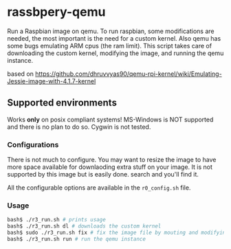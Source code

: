# rassbpery-qemu

Run a Raspbian image on qemu. To run raspbian, some modifications are needed, the most important is the need for a custom kernel. Also qemu has some bugs emulating ARM cpus (the ram limit). This script takes care of downloading the custom kernel, modifying the image, and running the qemu instance.

based on https://github.com/dhruvvyas90/qemu-rpi-kernel/wiki/Emulating-Jessie-image-with-4.1.7-kernel

## Supported environments

Works **only** on posix compliant systems! 
MS-Windows is NOT supported and there is no plan to do so. Cygwin is not tested.

### Configurations

There is not much to configure. You may want to resize the image to have more space available for downlaoding extra stuff on your image. It is not supported by this image but is easily done. search and you'll find it.

All the configurable options are available in the `r0_config.sh` file.

### Usage

```bash
bash$ ./r3_run.sh # prints usage
bash$ ./r3_run.sh dl # downloads the custom kernel
bash$ sudo ./r3_run.sh fix # fix the image file by mouting and modifying the files
bash$ ./r3_run.sh run # run the qemu instance
```
